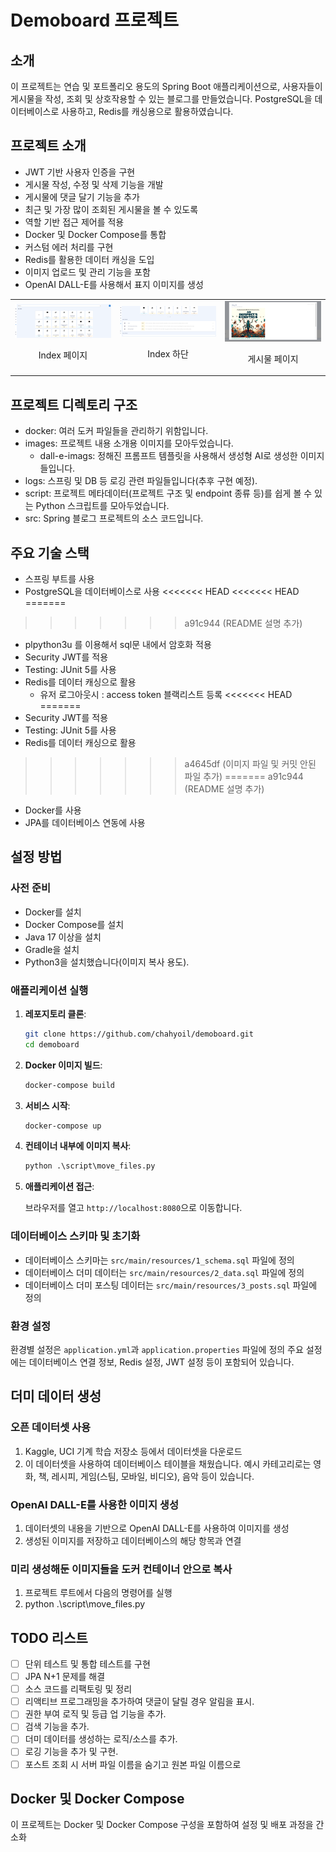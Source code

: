 
# Demoboard 프로젝트

## 소개

이 프로젝트는 연습 및 포트폴리오 용도의 Spring Boot 애플리케이션으로, 사용자들이 게시물을 작성, 조회 및 상호작용할 수 있는 블로그를 만들었습니다. PostgreSQL을 데이터베이스로 사용하고, Redis를 캐싱용으로 활용하였습니다.

## 프로젝트 소개

- JWT 기반 사용자 인증을 구현
- 게시물 작성, 수정 및 삭제 기능을 개발
- 게시물에 댓글 달기 기능을 추가
- 최근 및 가장 많이 조회된 게시물을 볼 수 있도록 
- 역할 기반 접근 제어를 적용
- Docker 및 Docker Compose를 통합
- 커스텀 에러 처리를 구현
- Redis를 활용한 데이터 캐싱을 도입
- 이미지 업로드 및 관리 기능을 포함
- OpenAI DALL-E를 사용해서 표지 이미지를 생성

<table>
  <tr>
    <td style="text-align: center; width: 33%;">
      <img src="images/index.png" alt="index" style="width: 100%;"/>
      <p>Index 페이지</p>
    </td>
    <td style="text-align: center; width: 33%;">
      <img src="images/index_bottom.png" alt="index_bottom" style="width: 100%;"/>
      <p>Index 하단</p>
    </td>
    <td style="text-align: center; width: 33%;">
      <img src="images/post.png" alt="post" style="width: 100%;"/>
      <p>게시물 페이지</p>
    </td>
  </tr>
</table>

## 프로젝트 디렉토리 구조

- docker: 여러 도커 파일들을 관리하기 위함입니다.
- images: 프로젝트 내용 소개용 이미지를 모아두었습니다.
    - dall-e-imags: 정해진 프롬프트 템플릿을 사용해서 생성형 AI로 생성한 이미지들입니다.
- logs: 스프링 및 DB 등 로깅 관련 파일들입니다(추후 구현 예정).
- script: 프로젝트 메타데이터(프로젝트 구조 및 endpoint 종류 등)를 쉽게 볼 수 있는 Python 스크립트를 모아두었습니다.
- src: Spring 블로그 프로젝트의 소스 코드입니다.

## 주요 기술 스택

- 스프링 부트를 사용
- PostgreSQL을 데이터베이스로 사용
<<<<<<< HEAD
<<<<<<< HEAD
=======
>>>>>>> a91c944 (README 설명 추가)
  - plpython3u 를 이용해서 sql문 내에서 암호화 적용
- Security JWT를 적용
- Testing: JUnit 5를 사용
- Redis를 데이터 캐싱으로 활용
  - 유저 로그아웃시 : access token 블랙리스트 등록
<<<<<<< HEAD
=======
- Security JWT를 적용
- Testing: JUnit 5를 사용
- Redis를 데이터 캐싱으로 활용
>>>>>>> a4645df (이미지 파일 및 커밋 안된 파일 추가)
=======
>>>>>>> a91c944 (README 설명 추가)
- Docker를 사용
- JPA를 데이터베이스 연동에 사용

## 설정 방법

### 사전 준비

- Docker를 설치
- Docker Compose를 설치
- Java 17 이상을 설치
- Gradle을 설치
- Python3을 설치했습니다(이미지 복사 용도).

### 애플리케이션 실행

1. **레포지토리 클론**:

   ```bash
   git clone https://github.com/chahyoil/demoboard.git
   cd demoboard
   ```

2. **Docker 이미지 빌드**:

   ```bash
   docker-compose build
   ```

3. **서비스 시작**:

   ```bash
   docker-compose up
   ```

4. **컨테이너 내부에 이미지 복사**:

   ```python
   python .\script\move_files.py
   ```

5. **애플리케이션 접근**:

   브라우저를 열고 `http://localhost:8080`으로 이동합니다.

### 데이터베이스 스키마 및 초기화

- 데이터베이스 스키마는 `src/main/resources/1_schema.sql` 파일에 정의
- 데이터베이스 더미 데이터는 `src/main/resources/2_data.sql` 파일에 정의
- 데이터베이스 더미 포스팅 데이터는 `src/main/resources/3_posts.sql` 파일에 정의

### 환경 설정

환경별 설정은 `application.yml`과 `application.properties` 파일에 정의 주요 설정에는 데이터베이스 연결 정보, Redis 설정, JWT 설정 등이 포함되어 있습니다.

## 더미 데이터 생성

### 오픈 데이터셋 사용

1. Kaggle, UCI 기계 학습 저장소 등에서 데이터셋을 다운로드
2. 이 데이터셋을 사용하여 데이터베이스 테이블을 채웠습니다. 예시 카테고리로는 영화, 책, 레시피, 게임(스팀, 모바일, 비디오), 음악 등이 있습니다.

### OpenAI DALL-E를 사용한 이미지 생성

1. 데이터셋의 내용을 기반으로 OpenAI DALL-E를 사용하여 이미지를 생성
2. 생성된 이미지를 저장하고 데이터베이스의 해당 항목과 연결

### 미리 생성해둔 이미지들을 도커 컨테이너 안으로 복사
1. 프로젝트 루트에서 다음의 명령어를 실행
2. python .\script\move_files.py

## TODO 리스트

- [ ] 단위 테스트 및 통합 테스트를 구현
- [ ] JPA N+1 문제를 해결
- [ ] 소스 코드를 리팩토링 및 정리
- [ ] 리액티브 프로그래밍을 추가하여 댓글이 달릴 경우 알림을 표시.
- [ ] 권한 부여 로직 및 등급 업 기능을 추가.
- [ ] 검색 기능을 추가.
- [ ] 더미 데이터를 생성하는 로직/소스를 추가.
- [ ] 로깅 기능을 추가 및 구현.
- [ ] 포스트 조회 시 서버 파일 이름을 숨기고 원본 파일 이름으로

## Docker 및 Docker Compose

이 프로젝트는 Docker 및 Docker Compose 구성을 포함하여 설정 및 배포 과정을 간소화

